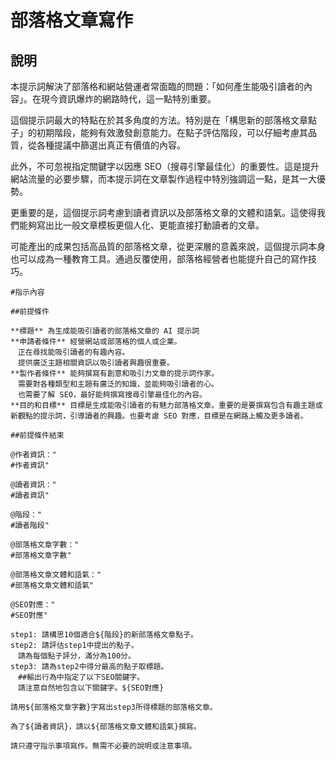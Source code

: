 # 部落格文章寫作

## 說明
本提示詞解決了部落格和網站營運者常面臨的問題：「如何產生能吸引讀者的內容」。在現今資訊爆炸的網路時代，這一點特別重要。

這個提示詞最大的特點在於其多角度的方法。特別是在「構思新的部落格文章點子」的初期階段，能夠有效激發創意能力。在點子評估階段，可以仔細考慮其品質，從各種提議中篩選出真正有價值的內容。

此外，不可忽視指定關鍵字以因應 SEO（搜尋引擎最佳化）的重要性。這是提升網站流量的必要步驟，而本提示詞在文章製作過程中特別強調這一點，是其一大優勢。

更重要的是，這個提示詞考慮到讀者資訊以及部落格文章的文體和語氣。這使得我們能夠寫出比一般文章模板更個人化、更能直接打動讀者的文章。

可能產出的成果包括高品質的部落格文章，從更深層的意義來說，這個提示詞本身也可以成為一種教育工具。通過反覆使用，部落格經營者也能提升自己的寫作技巧。

```plaintext
#指示內容

##前提條件

**標題** 為生成能吸引讀者的部落格文章的 AI 提示詞
**申請者條件** 經營網站或部落格的個人或企業。
　正在尋找能吸引讀者的有趣內容。
　提供廣泛主題相關資訊以吸引讀者興趣很重要。
**製作者條件** 能夠撰寫有創意和吸引力文章的提示詞作家。
　需要對各種類型和主題有廣泛的知識，並能夠吸引讀者的心。
　也需要了解 SEO，最好能夠撰寫搜尋引擎最佳化的內容。
**目的和目標** 目標是生成能吸引讀者的有魅力部落格文章。重要的是要撰寫包含有趣主題或新觀點的提示詞，引導讀者的興趣。也要考慮 SEO 對應，目標是在網路上觸及更多讀者。

##前提條件結束

@作者資訊："
#作者資訊"

@讀者資訊："
#讀者資訊"

@階段："
#讀者階段"

@部落格文章字數："
#部落格文章字數"

@部落格文章文體和語氣："
#部落格文章文體和語氣"

@SEO對應："
#SEO對應"

step1: 請構思10個適合${階段}的新部落格文章點子。
step2: 請評估step1中提出的點子。
　請為每個點子評分，滿分為100分。
step3: 請為step2中得分最高的點子取標題。
　##輸出行為中指定了以下SEO關鍵字。
　請注意自然地包含以下關鍵字。${SEO對應}

請用${部落格文章字數}字寫出step3所得標題的部落格文章。

為了${讀者資訊}，請以${部落格文章文體和語氣}撰寫。

請只遵守指示事項寫作。無需不必要的說明或注意事項。
```